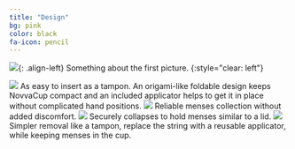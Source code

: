 ```yaml
---
title: "Design"
bg: pink
color: black
fa-icon: pencil
---
```


![](img/InsertGraphic.svg){: .align-left}
Something about the first picture.
{:style="clear: left"}

<img src="img/InsertGraphic.svg"/>
As easy to insert as a tampon.  
An origami-like foldable design keeps NovvaCup compact
and an included applicator helps to get it in place without complicated hand positions.

<img src="img/CollectGraphic.svg"/>
Reliable menses collection without added discomfort.

<img src="img/CollapseGraphic.svg"/>
Securely collapses to hold menses similar to a lid.

<img src="img/RemoveGraphic.svg"/>
Simpler removal like a tampon, replace the string with a reusable applicator,
while keeping menses in the cup.
